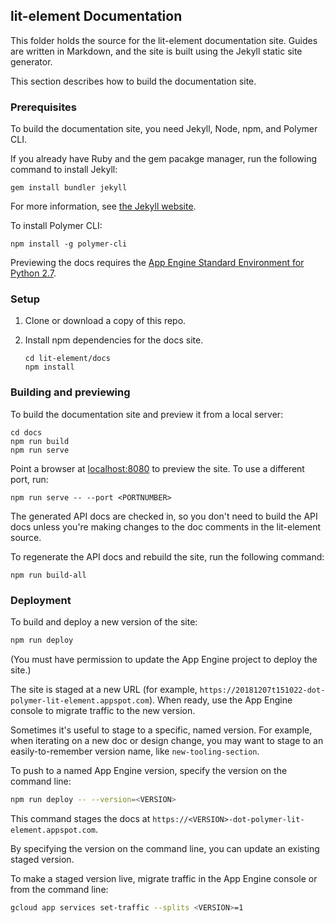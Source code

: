 ## lit-element Documentation 

This folder holds the source for the lit-element documentation site. Guides are written in Markdown, and the site is built using the Jekyll static site generator. 
 
This section describes how to build the documentation site.

### Prerequisites

To build the documentation site, you need Jekyll, Node, npm, and Polymer CLI.

If you already have Ruby and the gem pacakge manager, run the following command to install Jekyll:

`gem install bundler jekyll`

For more information, see [the Jekyll website](https://jekyllrb.com/).

To install Polymer CLI: 

`npm install -g polymer-cli`

Previewing the docs requires the [App Engine Standard Environment for Python 2.7](https://cloud.google.com/appengine/docs/standard/python/quickstart). 

### Setup

1. Clone or download a copy of this repo.

2. Install npm dependencies for the docs site.

    ```
    cd lit-element/docs
    npm install
    ```

### Building and previewing

To build the documentation site and preview it from a local server:

```
cd docs
npm run build
npm run serve
```

Point a browser at [localhost:8080](localhost:8080) to preview the site.
To use a different port, run:

```
npm run serve -- --port <PORTNUMBER>
```

The generated API docs are checked in, so you don't need to build the 
API docs unless you're making changes to the doc comments in the lit-element source.

To regenerate the API docs and rebuild the  site, run the following command:

`npm run build-all`

### Deployment

To build and deploy a new version of the site:

```bash
npm run deploy
```

(You must have permission to update the App Engine project to deploy the site.)

The site is staged at a new URL (for example, `https://20181207t151022-dot-polymer-lit-element.appspot.com`). When ready, use the App Engine console to migrate traffic to the new version.

Sometimes it's useful to stage to a specific, named version. For example, when 
iterating on a new doc or design change, you may want to stage to an easily-to-remember
version name, like `new-tooling-section`. 

To push to a named App Engine version, specify the version on the command line:

```bash
npm run deploy -- --version=<VERSION>
```

This command stages the docs at `https://<VERSION>-dot-polymer-lit-element.appspot.com`.

By specifying the version on the command line,  you can update an existing staged version.

To make a staged version live, migrate traffic in the App Engine console or from the 
command line:

```bash
gcloud app services set-traffic --splits <VERSION>=1
```




